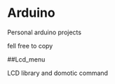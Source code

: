 Arduino
=======

Personal arduino projects

fell free to copy

##Lcd_menu

LCD library and domotic command
